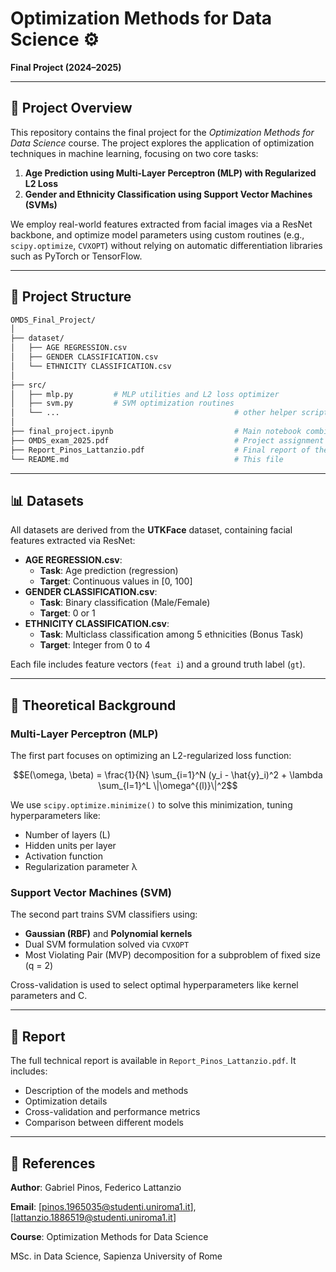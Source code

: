 # Optimization Methods for Data Science ⚙️  
**Final Project (2024–2025)**

---
## 📘 Project Overview

This repository contains the final project for the *Optimization Methods for Data Science* course. The project explores the application of optimization techniques in machine learning, focusing on two core tasks:

1. **Age Prediction using Multi-Layer Perceptron (MLP) with Regularized L2 Loss**  
2. **Gender and Ethnicity Classification using Support Vector Machines (SVMs)**

We employ real-world features extracted from facial images via a ResNet backbone, and optimize model parameters using custom routines (e.g., `scipy.optimize`, `CVXOPT`) without relying on automatic differentiation libraries such as PyTorch or TensorFlow.

---

## 📂 Project Structure

```bash
OMDS_Final_Project/
│
├── dataset/
│   ├── AGE REGRESSION.csv
│   ├── GENDER CLASSIFICATION.csv
│   └── ETHNICITY CLASSIFICATION.csv
│
├── src/
│   ├── mlp.py         # MLP utilities and L2 loss optimizer
│   ├── svm.py         # SVM optimization routines
│   └── ...                                       # other helper scripts
│
├── final_project.ipynb                           # Main notebook combining all parts
├── OMDS_exam_2025.pdf                            # Project assignment and specifications
├── Report_Pinos_Lattanzio.pdf                    # Final report of the assignment
└── README.md                                     # This file
```

---

## 📊 Datasets

All datasets are derived from the **UTKFace** dataset, containing facial features extracted via ResNet:

- **AGE REGRESSION.csv**:  
  - **Task**: Age prediction (regression)  
  - **Target**: Continuous values in \[0, 100\]  
- **GENDER CLASSIFICATION.csv**:  
  - **Task**: Binary classification (Male/Female)  
  - **Target**: 0 or 1  
- **ETHNICITY CLASSIFICATION.csv**:  
  - **Task**: Multiclass classification among 5 ethnicities (Bonus Task)  
  - **Target**: Integer from 0 to 4

Each file includes feature vectors (`feat i`) and a ground truth label (`gt`).

---

## 🧠 Theoretical Background

### Multi-Layer Perceptron (MLP)

The first part focuses on optimizing an L2-regularized loss function:

```math
E(\omega, \beta) = \frac{1}{N} \sum_{i=1}^N (y_i - \hat{y}_i)^2 + \lambda \sum_{l=1}^L \|\omega^{(l)}\|^2
```

We use `scipy.optimize.minimize()` to solve this minimization, tuning hyperparameters like:
- Number of layers (L)
- Hidden units per layer
- Activation function
- Regularization parameter λ

### Support Vector Machines (SVM)

The second part trains SVM classifiers using:
- **Gaussian (RBF)** and **Polynomial kernels**
- Dual SVM formulation solved via `CVXOPT`
- Most Violating Pair (MVP) decomposition for a subproblem of fixed size (q = 2)

Cross-validation is used to select optimal hyperparameters like kernel parameters and C.

---

## 📑 Report

The full technical report is available in `Report_Pinos_Lattanzio.pdf`. It includes:
- Description of the models and methods
- Optimization details
- Cross-validation and performance metrics
- Comparison between different models

---
## 🔗 References
**Author**: Gabriel Pinos, Federico Lattanzio

**Email**: [pinos.1965035@studenti.uniroma1.it], [lattanzio.1886519@studenti.uniroma1.it]

**Course**: Optimization Methods for Data Science

MSc. in Data Science, Sapienza University of Rome
